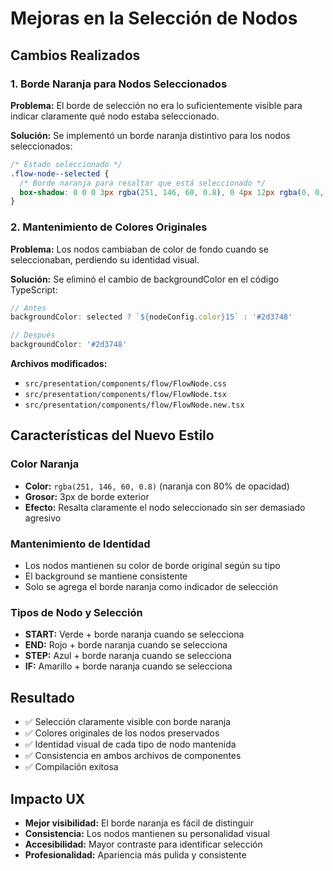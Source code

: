 # Mejoras en la Selección de Nodos

## Cambios Realizados

### 1. Borde Naranja para Nodos Seleccionados

**Problema:** El borde de selección no era lo suficientemente visible para indicar claramente qué nodo estaba seleccionado.

**Solución:** Se implementó un borde naranja distintivo para los nodos seleccionados:

```css
/* Estado seleccionado */
.flow-node--selected {
  /* Borde naranja para resaltar que está seleccionado */
  box-shadow: 0 0 0 3px rgba(251, 146, 60, 0.8), 0 4px 12px rgba(0, 0, 0, 0.3);
}
```

### 2. Mantenimiento de Colores Originales

**Problema:** Los nodos cambiaban de color de fondo cuando se seleccionaban, perdiendo su identidad visual.

**Solución:** Se eliminó el cambio de backgroundColor en el código TypeScript:

```typescript
// Antes
backgroundColor: selected ? `${nodeConfig.color}15` : '#2d3748'

// Después
backgroundColor: '#2d3748'
```

**Archivos modificados:**
- `src/presentation/components/flow/FlowNode.css`
- `src/presentation/components/flow/FlowNode.tsx`
- `src/presentation/components/flow/FlowNode.new.tsx`

## Características del Nuevo Estilo

### Color Naranja
- **Color:** `rgba(251, 146, 60, 0.8)` (naranja con 80% de opacidad)
- **Grosor:** 3px de borde exterior
- **Efecto:** Resalta claramente el nodo seleccionado sin ser demasiado agresivo

### Mantenimiento de Identidad
- Los nodos mantienen su color de borde original según su tipo
- El background se mantiene consistente
- Solo se agrega el borde naranja como indicador de selección

### Tipos de Nodo y Selección
- **START:** Verde + borde naranja cuando se selecciona
- **END:** Rojo + borde naranja cuando se selecciona
- **STEP:** Azul + borde naranja cuando se selecciona
- **IF:** Amarillo + borde naranja cuando se selecciona

## Resultado

- ✅ Selección claramente visible con borde naranja
- ✅ Colores originales de los nodos preservados
- ✅ Identidad visual de cada tipo de nodo mantenida
- ✅ Consistencia en ambos archivos de componentes
- ✅ Compilación exitosa

## Impacto UX

- **Mejor visibilidad:** El borde naranja es fácil de distinguir
- **Consistencia:** Los nodos mantienen su personalidad visual
- **Accesibilidad:** Mayor contraste para identificar selección
- **Profesionalidad:** Apariencia más pulida y consistente
